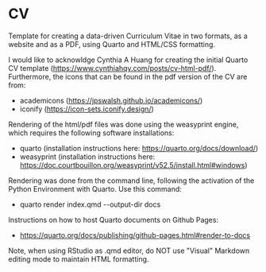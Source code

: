 # CV
Template for creating a data-driven Curriculum Vitae in two formats, as a website and as a PDF, using Quarto and HTML/CSS formatting.

I would like to acknowldge Cynthia A Huang for creating the initial Quarto CV template (https://www.cynthiahqy.com/posts/cv-html-pdf/). Furthermore, the icons that can be found in the pdf version of the CV are from:

* academicons (https://jpswalsh.github.io/academicons/)
* iconify (https://icon-sets.iconify.design/)



Rendering of the html/pdf files was done using the weasyprint engine, which requires the following software installations:

* quarto (installation instructions here: https://quarto.org/docs/download/)
* weasyprint (installation instructions here: https://doc.courtbouillon.org/weasyprint/v52.5/install.html#windows)


Rendering was done from the command line, following the activation of the Python Environment with Quarto. Use this command:
* quarto render index.qmd --output-dir docs

Instructions on how to host Quarto documents on Github Pages:
* https://quarto.org/docs/publishing/github-pages.html#render-to-docs


Note, when using RStudio as .qmd editor, do NOT use "Visual" Markdown editing mode to maintain HTML formatting.